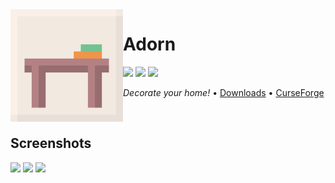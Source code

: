 <img src="icon.png" align="left" width="180px"/>

# Adorn

![](https://img.shields.io/github/license/Juuxel/Adorn.svg) ![](https://img.shields.io/github/release/Juuxel/Adorn.svg) ![](https://img.shields.io/badge/minecraft-1.14-blueviolet.svg)

*Decorate your home!* • [Downloads](https://github.com/Juuxel/Adorn/releases) • [CurseForge](https://minecraft.curseforge.com/projects/adorn)

<p>&nbsp;</p>

## Screenshots
![](https://i.imgur.com/tQbDWVY.jpg)
![](https://i.imgur.com/lUifqTY.png)
![](https://i.imgur.com/owM5tUa.png)
